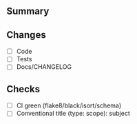 ﻿## Summary
<!-- What, why (Neo ops), and link to issue -->

## Changes
- [ ] Code
- [ ] Tests
- [ ] Docs/CHANGELOG

## Checks
- [ ] CI green (flake8/black/isort/schema)
- [ ] Conventional title (type: scope): subject